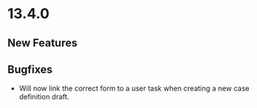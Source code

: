 # 13.4.0

## New Features

## Bugfixes

* Will now link the correct form to a user task when creating a new case definition draft.
